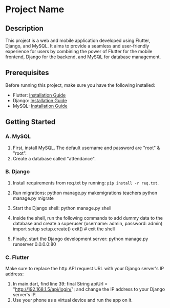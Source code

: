 # Project Name

## Description

This project is a web and mobile application developed using Flutter, Django, and MySQL. It aims to provide a seamless and user-friendly experience for users by combining the power of Flutter for the mobile frontend, Django for the backend, and MySQL for database management.

## Prerequisites

Before running this project, make sure you have the following installed:

- Flutter: [Installation Guide](https://flutter.dev/docs/get-started/install)
- Django: [Installation Guide](https://docs.djangoproject.com/en/stable/intro/install/)
- MySQL: [Installation Guide](https://dev.mysql.com/doc/mysql-installation-excerpt/5.7/en/)

## Getting Started

### A. MySQL

1. First, install MySQL. The default username and password are "root" & "root".
2. Create a database called "attendance".

### B. Django

1. Install requirements from req.txt by running: `pip install -r req.txt`.
2. Run migrations:
      python manage.py makemigrations teachers
      python manage.py migrate
3. Start the Django shell:
      python manage.py shell

4. Inside the shell, run the following commands to add dummy data to the database and create a superuser (username: admin, password: admin)
      import setup
      setup.create()
      exit()  # exit the shell

5. Finally, start the Django development server: python manage.py runserver 0.0.0.0:80

### C. Flutter 


Make sure to replace the http API request URL with your Django server's IP address:

1. In main.dart, find line 39: final String apiUrl = "http://192.168.1.5/api/login/"; and change the IP address to your Django server's IP.
2. Use your phone as a virtual device and run the app on it.
